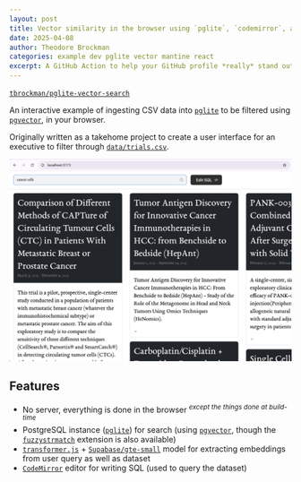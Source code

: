 ```yaml
---
layout: post
title: Vector similarity in the browser using `pglite`, `codemirror`, and `react`
date: 2025-04-08
author: Theodore Brockman
categories: example dev pglite vector mantine react
excerpt: A GitHub Action to help your GitHub profile *really* stand out.
---
```


[`tbrockman/pglite-vector-search`](https://github.com/tbrockman/pglite-vector-search)

An interactive example of ingesting CSV data into [`pglite`](https://pglite.dev/) to be filtered using [`pgvector`](https://github.com/pgvector/pgvector), in your browser.

Originally written as a takehome project to create a user interface for an executive to filter through [`data/trials.csv`](data/trials.csv).


<img src='/assets/img/pglite-vector-search/screenshot.png' width='600' alt='Screenshot of the app'>

## Features
* No server, everything is done in the browser <sup>*except the things done at build-time*</sup>
* PostgreSQL instance ([`pglite`](https://pglite.dev/)) for search (using [`pgvector`](https://github.com/pgvector/pgvector), though the [`fuzzystrmatch`](https://www.postgresql.org/docs/current/fuzzystrmatch.html) extension is also available)
* [`transformer.js`](https://huggingface.co/docs/transformers.js/en/index) + [`Supabase/gte-small`](https://huggingface.co/Supabase/gte-small) model for extracting embeddings from user query as well as dataset
* [`CodeMirror`](https://codemirror.net/) editor for writing SQL (used to query the dataset)